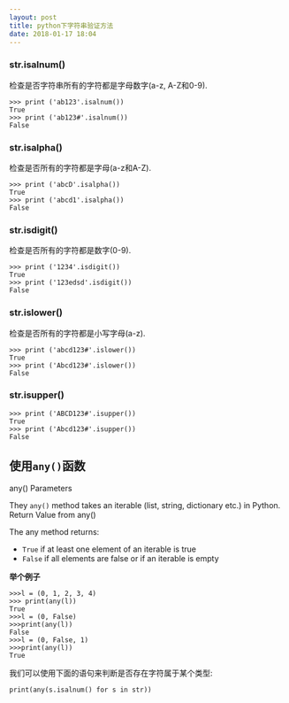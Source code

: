 ```yaml
---
layout: post
title: python下字符串验证方法
date: 2018-01-17 18:04
---
```

### str.isalnum()
检查是否字符串所有的字符都是字母数字(a-z, A-Z和0-9).

	>>> print ('ab123'.isalnum())
	True
	>>> print ('ab123#'.isalnum())
	False

### str.isalpha()
检查是否所有的字符都是字母(a-z和A-Z).

	>>> print ('abcD'.isalpha())
	True
	>>> print ('abcd1'.isalpha())
	False
	
### str.isdigit()
检查是否所有的字符都是数字(0-9).

	>>> print ('1234'.isdigit())
	True
	>>> print ('123edsd'.isdigit())
	False
	
### str.islower()
检查是否所有的字符都是小写字母(a-z).

	>>> print ('abcd123#'.islower())
	True
	>>> print ('Abcd123#'.islower())
	False

### str.isupper()

	>>> print ('ABCD123#'.isupper())
	True
	>>> print ('Abcd123#'.isupper())
	False
	
## 使用`any()`函数

any() Parameters

They `any()` method takes an iterable (list, string, dictionary etc.) in Python.	
Return Value from any()

The any method returns:

- `True` if at least one element of an iterable is true
- `False` if all elements are false or if an iterable is empty

**举个例子**
	
	>>>l = (0, 1, 2, 3, 4)
	>>> print(any(l))
	True
	>>>l = (0, False)
	>>>print(any(l))
	False
	>>>l = (0, False, 1)
	>>>print(any(l))
	True
	
我们可以使用下面的语句来判断是否存在字符属于某个类型:

	print(any(s.isalnum() for s in str))	
